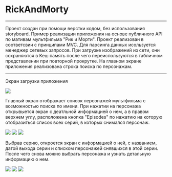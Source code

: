 # RickAndMorty
---
Проект создан при помощи верстки кодом, без использования storyboard.
Пример реализации приложения на основе публичного API по мативам мультфильма "Рик и Морти". Проект реализован в соответсвии с принципами MVC. Для парсинга данных исользуется менеджер сетевых запросов. При загрузке изображений из сети, они сохраняются в Кеш память после чего переиспользуются в табличном представлении при повторной прокрутке. На главном экране приложения реализована строка поиска по персонажам. 

---
Экран загрузки приложения

![](https://github.com/MaximovNick/RickAndMorty/blob/main/ScreenShots/RickAndMorty_1.png) 

Главный экран отображает список персонажей мультфильма с возможностью поиска по имени. При нажатии на персонажа открывыется экран с деатльной информацией о нем, а в правом верхнем углу, расположена кнопка "Episodes" по нажатию на которую отобразиться список всех серий, в которых снимался персонаж.

![](https://github.com/MaximovNick/RickAndMorty/blob/main/ScreenShots/RickAndMorty_2.png) ![](https://github.com/MaximovNick/RickAndMorty/blob/main/ScreenShots/RickAndMorty_3.png) ![](https://github.com/MaximovNick/RickAndMorty/blob/main/ScreenShots/RickAndMorty_4.png)

 Выбрав серию, откроется экран с информацией о ней, с названием, датой выхода серии и списком персонажей снявшихся в этой серии. После чего снова можно выбрать персонажа и узнать детальную информацию о нем. 
 
![](https://github.com/MaximovNick/RickAndMorty/blob/main/ScreenShots/RickAndMorty_5.png) ![](https://github.com/MaximovNick/RickAndMorty/blob/main/ScreenShots/RickAndMorty_6.png) ![](https://github.com/MaximovNick/RickAndMorty/blob/main/ScreenShots/RickAndMorty_7.png)



